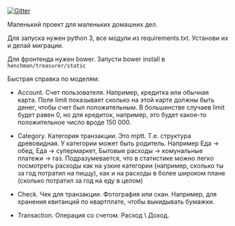 [![Gitter](https://badges.gitter.im/henchman0/Lobby.svg)](https://gitter.im/henchman0/Lobby?utm_source=badge&utm_medium=badge&utm_campaign=pr-badge)

Маленький проект для маленьких домашних дел.

Для запуска нужен python 3, все модули из requirements.txt. Установи их и делай миграции.

Для фронтенда нужен bower. Запусти bower install в `henchman/treasurer/static`

Быстрая справка по моделям:

* Account.
Счет пользователя. Например, кредитка или обычная карта.
Поле limit показывает сколько на этой карте должны быть денег,
чтобы счет был положительным. В большинстве случаев limit будет равен 0,
но для кредиток, например, это будет какое-то положительное число вроде 150 000.

* Category.
Категория транзакции. Это mptt. Т.е. структура древовидная. У категории может быть родитель.
Например Еда -> обед, Еда -> супермаркет, Бытовые расходы -> комунальные платежи -> газ.
Подразумевается, что в статистике можно легко посмотреть расходы как на узкие категории
(например, сколько ты за год потратил на пиццу), как и на расходы в более широком плане (сколько потратил за год на еду в целом)

* Check.
Чек для транзакции. Фотография или скан. Например, для хранения квитанций по квартплате, чтобы выкидывать бумажки.

* Transaction.
Операция со счетом. Расход \ Доход.
